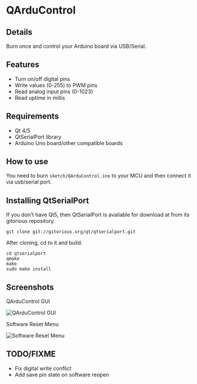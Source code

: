 QArduControl
============

## Details ##
Burn once and control your Arduino board via USB/Serial.

## Features ##
* Turn on/off digital pins
* Write values (0-255) to PWM pins
* Read analog input pins (0-1023)
* Read uptime in millis

## Requirements ##
* Qt 4/5
* QtSerialPort library
* Arduino Uno board/other compatible boards

## How to use ##
You need to burn `sketch/QArduControl.ino` to your MCU and then connect it via usb/serial port.

## Installing QtSerialPort ##
If you don't have Qt5, then QtSerialPort is available for download at from its gitorious repository.

```
git clone git://gitorious.org/qt/qtserialport.git
```
After cloning, cd to it and build.
```
cd qtserialport
qmake
make
sudo make install
```
## Screenshots ##
QArduControl GUI

![QArduControl GUI](http://i.imgur.com/nrHe50M.png "QArduControl GUI")

Software Reset Menu

![Software Reset Menu](http://i.imgur.com/rOCJIm0.png "Software Reset Menu")

## TODO/FIXME ##
* Fix digital write conflict
* Add save pin state on software reopen
